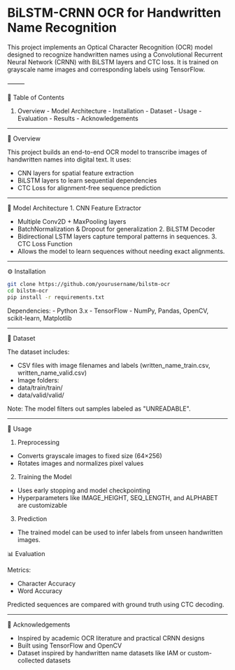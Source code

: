 # BiLSTM-CRNN OCR for Handwritten Name Recognition

This project implements an Optical Character Recognition (OCR) model designed to recognize handwritten names using a Convolutional Recurrent Neural Network (CRNN) with BiLSTM layers and CTC loss. It is trained on grayscale name images and corresponding labels using TensorFlow.

⸻

📑 Table of Contents
  1. Overview
	- Model Architecture
	- Installation
	- Dataset
	- Usage
	- Evaluation
	- Results
	- Acknowledgements

---

🧩 Overview

This project builds an end-to-end OCR model to transcribe images of handwritten names into digital text. It uses:
- CNN layers for spatial feature extraction
- BiLSTM layers to learn sequential dependencies
- CTC Loss for alignment-free sequence prediction

---

🧱 Model Architecture
	1.	CNN Feature Extractor
  - Multiple Conv2D + MaxPooling layers
  - BatchNormalization & Dropout for generalization
	2.	BiLSTM Decoder
  - Bidirectional LSTM layers capture temporal patterns in sequences.
	3.	CTC Loss Function
  - Allows the model to learn sequences without needing exact alignments.

---

⚙️ Installation
```bash
git clone https://github.com/yourusername/bilstm-ocr
cd bilstm-ocr
pip install -r requirements.txt
```
Dependencies:
	- Python 3.x
	- TensorFlow
	- NumPy, Pandas, OpenCV, scikit-learn, Matplotlib

---

📁 Dataset

The dataset includes:
- CSV files with image filenames and labels (written_name_train.csv, written_name_valid.csv)
- Image folders:
- data/train/train/
- data/valid/valid/

Note: The model filters out samples labeled as "UNREADABLE".

---

🚀 Usage

1. Preprocessing
  - Converts grayscale images to fixed size (64×256)
  - Rotates images and normalizes pixel values

2. Training the Model
  - Uses early stopping and model checkpointing
  - Hyperparameters like IMAGE_HEIGHT, SEQ_LENGTH, and ALPHABET are customizable

3. Prediction
  - The trained model can be used to infer labels from unseen handwritten images.

📊 Evaluation

Metrics:
  - Character Accuracy
  - Word Accuracy

Predicted sequences are compared with ground truth using CTC decoding.

---

🙌 Acknowledgements
- Inspired by academic OCR literature and practical CRNN designs
- Built using TensorFlow and OpenCV
- Dataset inspired by handwritten name datasets like IAM or custom-collected datasets
